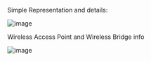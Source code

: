 
Simple Representation and details:

![image](https://user-images.githubusercontent.com/6425536/143666148-b025f159-d459-47dd-a716-f9b93912553f.png)


Wireless Access Point and Wireless Bridge info

![image](https://user-images.githubusercontent.com/6425536/143666266-143147cd-7eea-439e-adee-979f03217af0.png)

